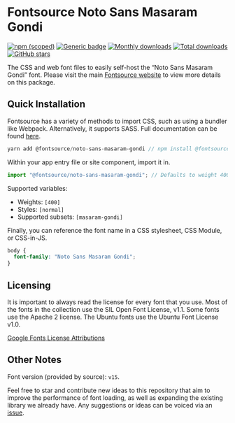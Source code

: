 # Fontsource Noto Sans Masaram Gondi

[![npm (scoped)](https://img.shields.io/npm/v/@fontsource/noto-sans-masaram-gondi?color=brightgreen)](https://www.npmjs.com/package/@fontsource/noto-sans-masaram-gondi) [![Generic badge](https://img.shields.io/badge/fontsource-passing-brightgreen)](https://github.com/fontsource/fontsource) [![Monthly downloads](https://badgen.net/npm/dm/@fontsource/noto-sans-masaram-gondi)](https://github.com/fontsource/fontsource) [![Total downloads](https://badgen.net/npm/dt/@fontsource/noto-sans-masaram-gondi)](https://github.com/fontsource/fontsource) [![GitHub stars](https://img.shields.io/github/stars/fontsource/fontsource.svg?style=social&label=Star)](https://github.com/fontsource/fontsource/stargazers)

The CSS and web font files to easily self-host the “Noto Sans Masaram Gondi” font. Please visit the main [Fontsource website](https://fontsource.org/fonts/noto-sans-masaram-gondi) to view more details on this package.

## Quick Installation

Fontsource has a variety of methods to import CSS, such as using a bundler like Webpack. Alternatively, it supports SASS. Full documentation can be found [here](https://fontsource.org/docs/introduction).

```javascript
yarn add @fontsource/noto-sans-masaram-gondi // npm install @fontsource/noto-sans-masaram-gondi
```

Within your app entry file or site component, import it in.

```javascript
import "@fontsource/noto-sans-masaram-gondi"; // Defaults to weight 400.
```

Supported variables:

- Weights: `[400]`
- Styles: `[normal]`
- Supported subsets: `[masaram-gondi]`

Finally, you can reference the font name in a CSS stylesheet, CSS Module, or CSS-in-JS.

```css
body {
  font-family: "Noto Sans Masaram Gondi";
}
```



## Licensing

It is important to always read the license for every font that you use.
Most of the fonts in the collection use the SIL Open Font License, v1.1. Some fonts use the Apache 2 license. The Ubuntu fonts use the Ubuntu Font License v1.0.

[Google Fonts License Attributions](https://fonts.google.com/attribution)

## Other Notes

Font version (provided by source): `v15`.

Feel free to star and contribute new ideas to this repository that aim to improve the performance of font loading, as well as expanding the existing library we already have. Any suggestions or ideas can be voiced via an [issue](https://github.com/fontsource/fontsource/issues).
